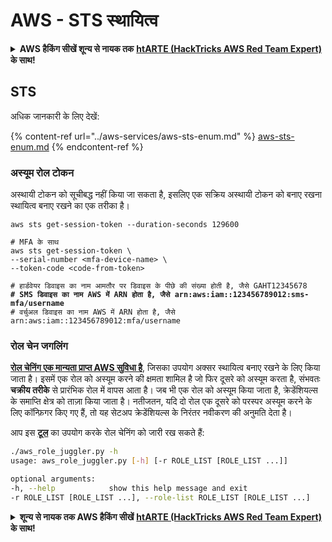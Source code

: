 # AWS - STS स्थायित्व

<details>

<summary><strong>AWS हैकिंग सीखें शून्य से नायक तक</strong> <a href="https://training.hacktricks.xyz/courses/arte"><strong>htARTE (HackTricks AWS Red Team Expert)</strong></a><strong> के साथ!</strong></summary>

HackTricks का समर्थन करने के अन्य तरीके:

* यदि आप चाहते हैं कि आपकी **कंपनी का विज्ञापन HackTricks में दिखाई दे** या **HackTricks को PDF में डाउनलोड करें**, तो [**सब्सक्रिप्शन प्लान्स**](https://github.com/sponsors/carlospolop) देखें!
* [**आधिकारिक PEASS & HackTricks स्वैग**](https://peass.creator-spring.com) प्राप्त करें
* [**The PEASS Family**](https://opensea.io/collection/the-peass-family) की खोज करें, हमारे विशेष [**NFTs**](https://opensea.io/collection/the-peass-family) का संग्रह
* 💬 [**Discord group**](https://discord.gg/hRep4RUj7f) में **शामिल हों** या [**telegram group**](https://t.me/peass) में या **Twitter** पर 🐦 [**@carlospolopm**](https://twitter.com/carlospolopm) को **फॉलो** करें.
* **HackTricks** और [**HackTricks Cloud**](https://github.com/carlospolop/hacktricks-cloud) github repos में PRs सबमिट करके अपनी हैकिंग ट्रिक्स साझा करें.

</details>

## STS

अधिक जानकारी के लिए देखें:

{% content-ref url="../aws-services/aws-sts-enum.md" %}
[aws-sts-enum.md](../aws-services/aws-sts-enum.md)
{% endcontent-ref %}

### अस्यूम रोल टोकन

अस्थायी टोकन को सूचीबद्ध नहीं किया जा सकता है, इसलिए एक सक्रिय अस्थायी टोकन को बनाए रखना स्थायित्व बनाए रखने का एक तरीका है।

<pre class="language-bash"><code class="lang-bash">aws sts get-session-token --duration-seconds 129600

# MFA के साथ
aws sts get-session-token \
--serial-number &#x3C;mfa-device-name> \
--token-code &#x3C;code-from-token>

# हार्डवेयर डिवाइस का नाम आमतौर पर डिवाइस के पीछे की संख्या होती है, जैसे GAHT12345678
<strong># SMS डिवाइस का नाम AWS में ARN होता है, जैसे arn:aws:iam::123456789012:sms-mfa/username
</strong># वर्चुअल डिवाइस का नाम AWS में ARN होता है, जैसे arn:aws:iam::123456789012:mfa/username
</code></pre>

### रोल चेन जगलिंग

[**रोल चेनिंग एक मान्यता प्राप्त AWS सुविधा है**](https://docs.aws.amazon.com/IAM/latest/UserGuide/id\_roles\_terms-and-concepts.html#Role%20chaining), जिसका उपयोग अक्सर स्थायित्व बनाए रखने के लिए किया जाता है। इसमें एक रोल को अस्यूम करने की क्षमता शामिल है जो फिर दूसरे को अस्यूम करता है, संभवतः **चक्रीय तरीके** से प्रारंभिक रोल में वापस आता है। जब भी एक रोल को अस्यूम किया जाता है, क्रेडेंशियल्स के समाप्ति क्षेत्र को ताज़ा किया जाता है। नतीजतन, यदि दो रोल एक दूसरे को परस्पर अस्यूम करने के लिए कॉन्फ़िगर किए गए हैं, तो यह सेटअप क्रेडेंशियल्स के निरंतर नवीकरण की अनुमति देता है।

आप इस [**टूल**](https://github.com/hotnops/AWSRoleJuggler/) का उपयोग करके रोल चेनिंग को जारी रख सकते हैं:
```bash
./aws_role_juggler.py -h
usage: aws_role_juggler.py [-h] [-r ROLE_LIST [ROLE_LIST ...]]

optional arguments:
-h, --help            show this help message and exit
-r ROLE_LIST [ROLE_LIST ...], --role-list ROLE_LIST [ROLE_LIST ...]
```
<details>

<summary><strong>शून्य से नायक तक AWS हैकिंग सीखें</strong> <a href="https://training.hacktricks.xyz/courses/arte"><strong>htARTE (HackTricks AWS Red Team Expert)</strong></a><strong> के साथ!</strong></summary>

HackTricks का समर्थन करने के अन्य तरीके:

* यदि आप चाहते हैं कि आपकी **कंपनी का विज्ञापन HackTricks में दिखाई दे** या **HackTricks को PDF में डाउनलोड करें**, तो [**सब्सक्रिप्शन प्लान्स**](https://github.com/sponsors/carlospolop) देखें!
* [**आधिकारिक PEASS & HackTricks स्वैग**](https://peass.creator-spring.com) प्राप्त करें
* [**The PEASS Family**](https://opensea.io/collection/the-peass-family) की खोज करें, हमारा विशेष [**NFTs**](https://opensea.io/collection/the-peass-family) संग्रह
* 💬 [**Discord समूह**](https://discord.gg/hRep4RUj7f) में **शामिल हों** या [**telegram समूह**](https://t.me/peass) में या **Twitter** 🐦 पर मुझे **फॉलो** करें [**@carlospolopm**](https://twitter.com/carlospolopm)**.**
* **HackTricks** के [**github repos**](https://github.com/carlospolop/hacktricks) और [**HackTricks Cloud**](https://github.com/carlospolop/hacktricks-cloud) में PRs सबमिट करके अपनी हैकिंग ट्रिक्स साझा करें।

</details>
